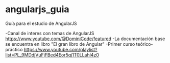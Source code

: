 # angularjs_guia

Guía para el estudio de AngularJS

-Canal de interes con temas de AngularJS https://www.youtube.com/@DominiCode/featured
-La documentación base se encuentra en libro "El gran libro de Angular"
-Primer curso teórico-práctico https://www.youtube.com/playlist?list=PL_9MDdjVuFjFBed4Eor5qj1T0LLahl4z0
